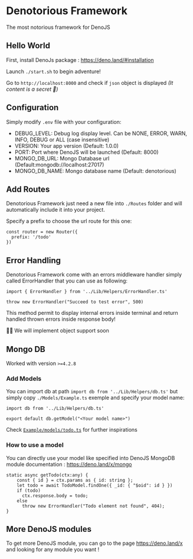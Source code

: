 # Denotorious Framework
The most notorious framework for DenoJS

## Hello World

First, install DenoJs package : https://deno.land/#installation

Launch `./start.sh` to begin adventure!

Go to `http://localhost:8000` and check if `json` object is displayed _(It content is a secret 🤫)_

## Configuration
Simply modify `.env` file with your configuration:

- DEBUG_LEVEL: Debug log display level. Can be NONE, ERROR, WARN, INFO, DEBUG or ALL (case insensitive)
- VERSION: Your app version (Default: 1.0.0)
- PORT: Port where DenoJS will be launched (Default: 8000)
- MONGO_DB_URL: Mongo Database url (Default:mongodb://localhost:27017)
- MONGO_DB_NAME: Mongo database name (Default: denotorious)

## Add Routes

Denotorious Framework just need a new file into `./Routes` folder and will automatically include it into your project. 

Specify a prefix to choose the url route for this one:

```
const router = new Router({
  prefix: '/todo'
})
```

## Error Handling
Denotorious Framework come with an errors middleware handler simply called ErrorHandler that you can use as following:

```
import { ErrorHandler } from '../Lib/Helpers/ErrorHandler.ts'

throw new ErrorHandler("Succeed to test error", 500)
```

This method permit to display internal errors inside terminal and return handled thrown errors inside response body!

👨‍🎓 We will implement object support soon

## Mongo DB
Worked with version `>=4.2.8`

### Add Models
You can import db at path `import db from '../Lib/Helpers/db.ts'` but simply copy `./Models/Example.ts` exemple and specify your model name:

```
import db from '../Lib/Helpers/db.ts'

export default db.getModel("<Your model name>")
```

Check [`Example/models/todo.ts`](https://github.com/emericspiroux/denotorious-framework/blob/master/Example/Models/Todo.ts) for further inspirations

### How to use a model
You can directly use your model like specified into DenoJS MongoDB module documentation : https://deno.land/x/mongo

```
static async getTodo(ctx:any) {
    const { id } = ctx.params as { id: string };
    let todo = await TodoModel.findOne({ _id: { "$oid": id } })
    if (todo)
      ctx.response.body = todo;
    else
      throw new ErrorHandler("Todo element not found", 404);
}
```

## More DenoJS modules
To get more DenoJS module, you can go to the page https://deno.land/x and looking for any module you want !
